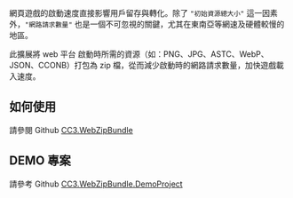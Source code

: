 網頁遊戲的啟動速度直接影響用戶留存與轉化。除了 `"初始資源總大小"` 這一因素外，`"網路請求數量"` 也是一個不可忽視的關鍵，尤其在東南亞等網速及硬體較慢的地區。

此擴展將 web 平台 啟動時所需的資源（如：PNG、JPG、ASTC、WebP、JSON、CCONB）打包為 zip 檔，從而減少啟動時的網路請求數量，加快遊戲載入速度。

## 如何使用

請參閱 Github [CC3.WebZipBundle](https://github.com/BricL/CC3.WebZipBundle)

## DEMO 專案

請參考 Github [CC3.WebZipBundle.DemoProject](https://github.com/BricL/CC3.WebZipBundle.DemoProject)